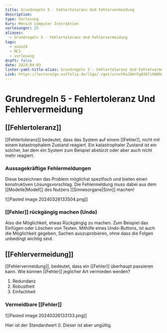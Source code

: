 ```yaml
---
title: Grundregeln 5 - Fehlertoleranz Und Fehlervermeidung
description: 
type: Vorlesung
kurs: Mensch Computer Interaktion
vorlesungnr: 25
aliases:
  - Grundregeln 5 - Fehlertoleranz Und Fehlervermeidung
tags:
  - sose24
  - MCI
  - vorlesung
draft: false
date: 2024-04-03
linter-yaml-title-alias: Grundregeln 5 - Fehlertoleranz Und Fehlervermeidung
Link: https://lecture2go.ostfalia.de/l2go/-/get/v/nsYKaJbHrFg03O7iXW80dgxx
---
```


# Grundregeln 5 - Fehlertoleranz Und Fehlervermeidung

## [[Fehlertoleranz]]

[[Fehlertoleranz]] bedeutet, dass das System auf einem [[Fehler]], nicht mit einem katastrophalem Zustand reagiert. Ein katastrophaler Zustand ist ein solcher, bei dem ein System zum Beispiel abstürzt oder aber auch nicht mehr reagiert.

### Aussagekräftige Fehlermeldungen

Diese bezeichnen das Problem möglichst spezifisch und bieten einen konstruktiven Lösungsvorschlag. Die Fehlermeldung muss dabei aus dem [[Modelle|Modell]] des Nutzers [[Sinnesorgane|Sinn]] machen!

![[Pasted image 20240326133504.png]]

### [[Fehler]] rückgängig machen (Undo)

Also die Möglichkeit, etwas Rückgängig zu machen. Zum Beispiel das Einfügen oder Löschen von Texten. Mithilfe eines Undo-Buttons, ist auch die Möglichkeit gegeben, Sachen auszuprobieren, ohne dass die Folgen unbedingt wichtig sind. 

## [[Fehlervermeidung]]

[[Fehlervermeidung]], bedeutet, dass ein [[Fehler]] überhaupt passieren kann. Wie können [[Fehler]] jeglicher Art vermieden werden?

1. Redundanz
2. Robustheit
3. Einfachheit

### Vermeidbare [[Fehler]]

![[Pasted image 20240326133133.png]]

Hier ist der Standardwert 0. Dieser ist aber ungültig.
